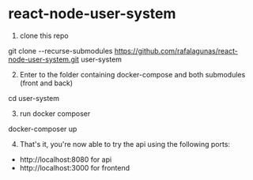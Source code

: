 # react-node-user-system

1. clone this repo

git clone --recurse-submodules https://github.com/rafalagunas/react-node-user-system.git user-system

2. Enter to the folder containing docker-compose and both submodules (front and back)

cd user-system

3. run docker composer

docker-composer up

4. That's it, you're now able to try the api using the following ports:

- http://localhost:8080 for api
- http://localhost:3000 for frontend

